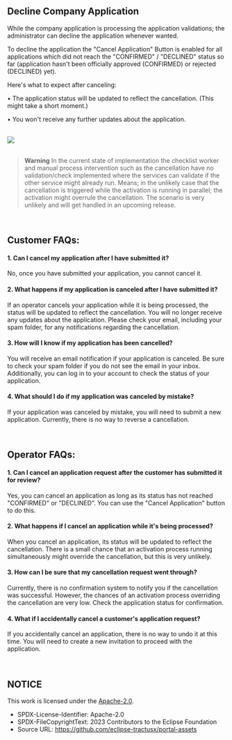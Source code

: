 ## Decline Company Application

While the company application is processing the application validations; the administrator can decline the application whenever wanted.

To decline the application the "Cancel Application" Button is enabled for all applications which did not reach the "CONFIRMED" / "DECLINED" status so far
(application hasn't been officially approved (CONFIRMED) or rejected (DECLINED) yet).

Here's what to expect after canceling:

•	The application status will be updated to reflect the cancellation. (This might take a short moment.)

•	You won't receive any further updates about the application.

<br>
<img src="https://github.com/danakoch23/portal-assets/blob/docs/onboardingupdate/docs/static/Decline%20Company%20Application2.png?raw=true">
<br>
<br>

> **Warning**
> In the current state of implementation the checklist worker and manual process intervention such as the cancellation have no validation/check implemented where the services can validate if the other service might already run. Means; in the unlikely case that the cancellation is triggered while the activation is running in parallel; the activation might overrule the cancellation.
> The scenario is very unlikely and will get handled in an upcoming release.

<br>

## Customer FAQs:

#### 1. Can I cancel my application after I have submitted it?
   
  No, once you have submitted your application, you cannot cancel it. 

#### 2. What happens if my application is canceled after I have submitted it?
   
  If an operator cancels your application while it is being processed, the status will be updated to reflect the cancellation. You will no longer receive any updates about the application. Please check your email, 
  including your spam folder, for any notifications regarding the cancellation.

#### 3. How will I know if my application has been cancelled?
   
  You will receive an email notification if your application is canceled. Be sure to check your spam folder if you do not see the email in your inbox. Additionally, you can log in to your account to check the status of 
  your application.

#### 4. What should I do if my application was canceled by mistake?
   
  If your application was canceled by mistake, you will need to submit a new application. Currently, there is no way to reverse a cancellation.

<br>

## Operator FAQs:

#### 1. Can I cancel an application request after the customer has submitted it for review?
   
  Yes, you can cancel an application as long as its status has not reached "CONFIRMED" or "DECLINED". You can use the "Cancel Application" button to do this.

#### 2. What happens if I cancel an application while it's being processed?
   
  When you cancel an application, its status will be updated to reflect the cancellation. There is a small chance that an activation process running simultaneously might override the cancellation, but this is very 
  unlikely.

#### 3. How can I be sure that my cancellation request went through?
   
  Currently, there is no confirmation system to notify you if the cancellation was successful. However, the chances of an activation process overriding the cancellation are very low. Check the application status for 
  confirmation.

#### 4. What if I accidentally cancel a customer's application request?
   
  If you accidentally cancel an application, there is no way to undo it at this time. You will need to create a new invitation to proceed with the application.

<br>

## NOTICE

This work is licensed under the [Apache-2.0](https://www.apache.org/licenses/LICENSE-2.0).

- SPDX-License-Identifier: Apache-2.0
- SPDX-FileCopyrightText: 2023 Contributors to the Eclipse Foundation
- Source URL: https://github.com/eclipse-tractusx/portal-assets
